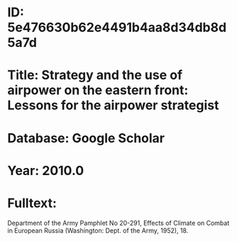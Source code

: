 # ID: 5e476630b62e4491b4aa8d34db8d5a7d
# Title: Strategy and the use of airpower on the eastern front: Lessons for the airpower strategist
# Database: Google Scholar
# Year: 2010.0
# Fulltext:
Department of the Army Pamphlet No 20-291, Effects of Climate on Combat in European Russia (Washington: Dept.
of the Army, 1952), 18.